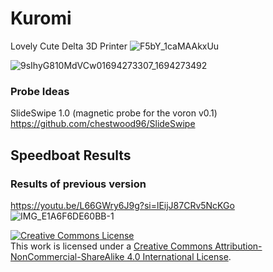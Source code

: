# Kuromi
Lovely Cute Delta 3D Printer
![F5bY_1caMAAkxUu](https://github.com/oicchahan/Kuromi/assets/95489311/a0a837d9-0c72-4889-9f68-1f2d2e6ebca8)

![9sIhyG810MdVCw01694273307_1694273492](https://github.com/oicchahan/Kuromi/assets/95489311/75395acf-e412-449e-987f-8445877cbd6f)



### Probe Ideas
SlideSwipe 1.0 (magnetic probe for the voron v0.1)
https://github.com/chestwood96/SlideSwipe

## Speedboat Results

### Results of previous version
https://youtu.be/L66GWry6J9g?si=lEijJ87CRv5NcKGo
![IMG_E1A6F6DE60BB-1](https://github.com/oicchahan/Kuromi/assets/95489311/4c64c9ea-a05b-46e5-8f77-21894d74a82a)




<a rel="license" href="http://creativecommons.org/licenses/by-nc-sa/4.0/"><img alt="Creative Commons License" style="border-width:0" src="https://i.creativecommons.org/l/by-nc-sa/4.0/88x31.png" /></a><br />This work is licensed under a <a rel="license" href="http://creativecommons.org/licenses/by-nc-sa/4.0/">Creative Commons Attribution-NonCommercial-ShareAlike 4.0 International License</a>.
